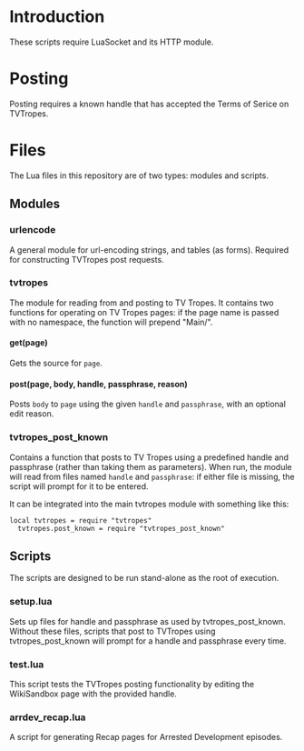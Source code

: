 # Introduction
These scripts require LuaSocket and its HTTP module.

# Posting
Posting requires a known handle that has accepted the Terms of Serice on TVTropes.

# Files

The Lua files in this repository are of two types: modules and scripts.

## Modules

### urlencode

A general module for url-encoding strings, and tables (as forms). Required for constructing TVTropes post requests.

### tvtropes

The module for reading from and posting to TV Tropes. It contains two functions for operating on TV Tropes pages: if the page name is passed with no namespace, the function will prepend "Main/".

#### get(page)

Gets the source for `page`.

#### post(page, body, handle, passphrase, reason)

Posts `body` to `page` using the given `handle` and `passphrase`, with an optional edit reason.

### tvtropes_post_known

Contains a function that posts to TV Tropes using a predefined handle and passphrase (rather than taking them as parameters). When run, the module will read from files named `handle` and `passphrase`: if either file is missing, the script will prompt for it to be entered.

It can be integrated into the main tvtropes module with something like this:

    local tvtropes = require "tvtropes"
      tvtropes.post_known = require "tvtropes_post_known"

## Scripts

The scripts are designed to be run stand-alone as the root of execution.

### setup.lua

Sets up files for handle and passphrase as used by tvtropes_post_known. Without these files, scripts that post to TVTropes using tvtropes_post_known will prompt for a handle and passphrase every time.

### test.lua

This script tests the TVTropes posting functionality by editing the WikiSandbox page with the provided handle.

### arrdev_recap.lua

A script for generating Recap pages for Arrested Development episodes.
